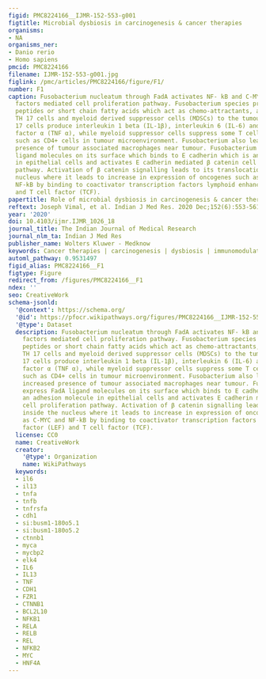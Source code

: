 ```yaml
---
figid: PMC8224166__IJMR-152-553-g001
figtitle: Microbial dysbiosis in carcinogenesis & cancer therapies
organisms:
- NA
organisms_ner:
- Danio rerio
- Homo sapiens
pmcid: PMC8224166
filename: IJMR-152-553-g001.jpg
figlink: /pmc/articles/PMC8224166/figure/F1/
number: F1
caption: Fusobacterium nucleatum through FadA activates NF- kB and C-MYC transcription
  factors mediated cell proliferation pathway. Fusobacterium species produces short
  peptides or short chain fatty acids which act as chemo-attractants, and attracts
  TH 17 cells and myeloid derived suppressor cells (MDSCs) to the tumour site. TH
  17 cells produce interleukin 1 beta (IL-1β), interleukin 6 (IL-6) and tumour necrosis
  factor α (TNF α), while myeloid suppressor cells suppress some T cell subpopulations
  such as CD4+ cells in tumour microenvironment. Fusobacterium also leads to the increased
  presence of tumour associated macrophages near tumour. Fusobacterium express FadA
  ligand molecules on its surface which binds to E cadherin which is an adhesion molecule
  in epithelial cells and activates E cadherin mediated β catenin cell proliferation
  pathway. Activation of β catenin signalling leads to its translocation inside the
  nucleus where it leads to increase in expression of oncogenes such as C-MYC and
  NF-kB by binding to coactivator transcription factors lymphoid enhancer factor (LEF)
  and T cell factor (TCF).
papertitle: Role of microbial dysbiosis in carcinogenesis & cancer therapies.
reftext: Joseph Vimal, et al. Indian J Med Res. 2020 Dec;152(6):553-561.
year: '2020'
doi: 10.4103/ijmr.IJMR_1026_18
journal_title: The Indian Journal of Medical Research
journal_nlm_ta: Indian J Med Res
publisher_name: Wolters Kluwer - Medknow
keywords: Cancer therapies | carcinogenesis | dysbiosis | immunomodulation | microbiome
automl_pathway: 0.9531497
figid_alias: PMC8224166__F1
figtype: Figure
redirect_from: /figures/PMC8224166__F1
ndex: ''
seo: CreativeWork
schema-jsonld:
  '@context': https://schema.org/
  '@id': https://pfocr.wikipathways.org/figures/PMC8224166__IJMR-152-553-g001.html
  '@type': Dataset
  description: Fusobacterium nucleatum through FadA activates NF- kB and C-MYC transcription
    factors mediated cell proliferation pathway. Fusobacterium species produces short
    peptides or short chain fatty acids which act as chemo-attractants, and attracts
    TH 17 cells and myeloid derived suppressor cells (MDSCs) to the tumour site. TH
    17 cells produce interleukin 1 beta (IL-1β), interleukin 6 (IL-6) and tumour necrosis
    factor α (TNF α), while myeloid suppressor cells suppress some T cell subpopulations
    such as CD4+ cells in tumour microenvironment. Fusobacterium also leads to the
    increased presence of tumour associated macrophages near tumour. Fusobacterium
    express FadA ligand molecules on its surface which binds to E cadherin which is
    an adhesion molecule in epithelial cells and activates E cadherin mediated β catenin
    cell proliferation pathway. Activation of β catenin signalling leads to its translocation
    inside the nucleus where it leads to increase in expression of oncogenes such
    as C-MYC and NF-kB by binding to coactivator transcription factors lymphoid enhancer
    factor (LEF) and T cell factor (TCF).
  license: CC0
  name: CreativeWork
  creator:
    '@type': Organization
    name: WikiPathways
  keywords:
  - il6
  - il13
  - tnfa
  - tnfb
  - tnfrsfa
  - cdh1
  - si:busm1-180o5.1
  - si:busm1-180o5.2
  - ctnnb1
  - myca
  - mycbp2
  - elk4
  - IL6
  - IL13
  - TNF
  - CDH1
  - FZR1
  - CTNNB1
  - BCL2L10
  - NFKB1
  - RELA
  - RELB
  - REL
  - NFKB2
  - MYC
  - HNF4A
---
```

